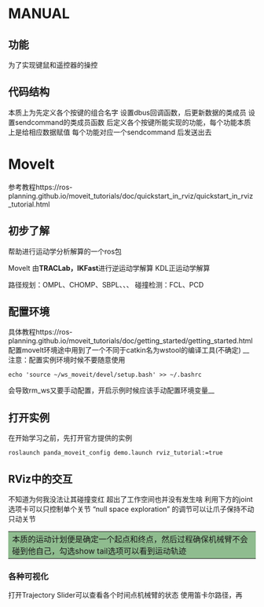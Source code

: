 # MANUAL
## 功能
为了实现键鼠和遥控器的操控
## 代码结构
本质上为先定义各个按键的组合名字
设置dbus回调函数，后更新数据的类成员
设置sendcommand的类成员函数
后定义各个按键所能实现的功能，每个功能本质上是给相应数据赋值
每个功能对应一个sendcommand
后发送出去

# Movelt

参考教程https://ros-planning.github.io/moveit_tutorials/doc/quickstart_in_rviz/quickstart_in_rviz_tutorial.html

## 初步了解
帮助进行运动学分析解算的一个ros包

Movelt 由**TRACLab，IKFast**进行逆运动学解算
KDL正运动学解算

路径规划：OMPL、CHOMP、SBPL、、、
碰撞检测：FCL、PCD


## 配置环境
具体教程https://ros-planning.github.io/moveit_tutorials/doc/getting_started/getting_started.html
配置movelt环境途中用到了一个不同于catkin名为wstool的编译工具(不确定)
__注意：配置实例环境时候不要随意使用
```shell
echo 'source ~/ws_moveit/devel/setup.bash' >> ~/.bashrc
```
会导致rm_ws又要手动配置，开启示例时候应该手动配置环境变量__

## 打开实例

在开始学习之前，先打开官方提供的实例
```shell
roslaunch panda_moveit_config demo.launch rviz_tutorial:=true
```

## RViz中的交互
不知道为何我没法让其碰撞变红
超出了工作空间也并没有发生啥
利用下方的joint选项卡可以只控制单个关节 “null space exploration” 的调节可以让爪子保持不动只动关节

<table><tr><td bgcolor=DarkSeaGreen>本质的运动计划便是确定一个起点和终点，然后过程确保机械臂不会碰到他自己，勾选show tail选项可以看到运动轨迹</td></tr></table>

### 各种可视化
打开Trajectory Slider可以查看各个时间点机械臂的状态
使用笛卡尔路径，再